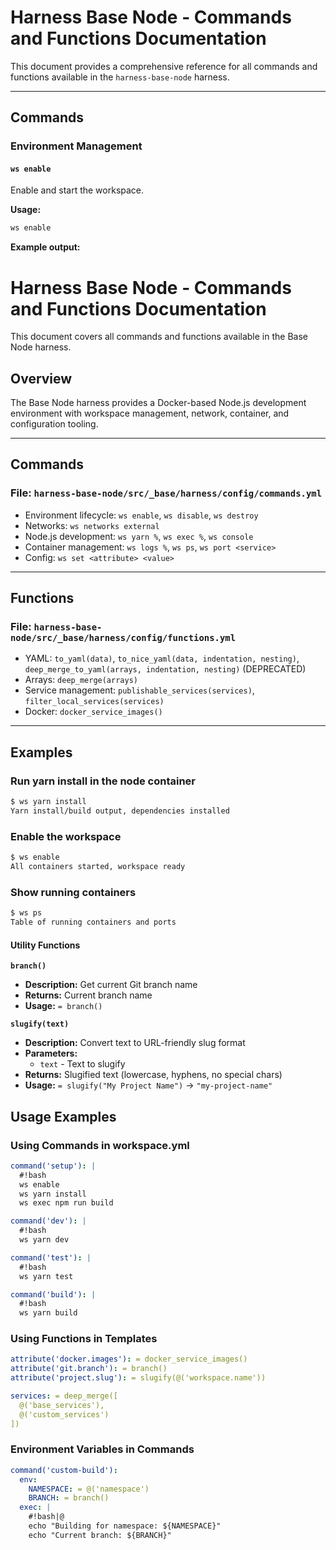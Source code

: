 
# Harness Base Node - Commands and Functions Documentation

This document provides a comprehensive reference for all commands and functions available in the `harness-base-node` harness.

---

## Commands

### Environment Management


#### `ws enable`

Enable and start the workspace.

**Usage:**

```bash
ws enable
```

**Example output:**

# Harness Base Node - Commands and Functions Documentation

This document covers all commands and functions available in the Base Node harness.

## Overview

The Base Node harness provides a Docker-based Node.js development environment with workspace management, network, container, and configuration tooling.

---


## Commands

### File: `harness-base-node/src/_base/harness/config/commands.yml`

- Environment lifecycle: `ws enable`, `ws disable`, `ws destroy`
- Networks: `ws networks external`
- Node.js development: `ws yarn %`, `ws exec %`, `ws console`
- Container management: `ws logs %`, `ws ps`, `ws port <service>`
- Config: `ws set <attribute> <value>`

---


## Functions

### File: `harness-base-node/src/_base/harness/config/functions.yml`

- YAML: `to_yaml(data)`, `to_nice_yaml(data, indentation, nesting)`, `deep_merge_to_yaml(arrays, indentation, nesting)` (DEPRECATED)
- Arrays: `deep_merge(arrays)`
- Service management: `publishable_services(services)`, `filter_local_services(services)`
- Docker: `docker_service_images()`

---

## Examples

### Run yarn install in the node container

```bash
$ ws yarn install
Yarn install/build output, dependencies installed
```

### Enable the workspace

```bash
$ ws enable
All containers started, workspace ready
```

### Show running containers

```bash
$ ws ps
Table of running containers and ports
```

#### Utility Functions

**`branch()`**

- **Description:** Get current Git branch name
- **Returns:** Current branch name
- **Usage:** `= branch()`

**`slugify(text)`**

- **Description:** Convert text to URL-friendly slug format
- **Parameters:**
  - `text` - Text to slugify
- **Returns:** Slugified text (lowercase, hyphens, no special chars)
- **Usage:** `= slugify("My Project Name")` → `"my-project-name"`

## Usage Examples


### Using Commands in workspace.yml

```yaml
command('setup'): |
  #!bash
  ws enable
  ws yarn install
  ws exec npm run build

command('dev'): |
  #!bash
  ws yarn dev

command('test'): |
  #!bash
  ws yarn test

command('build'): |
  #!bash
  ws yarn build

```

### Using Functions in Templates

```yaml
attribute('docker.images'): = docker_service_images()
attribute('git.branch'): = branch()
attribute('project.slug'): = slugify(@('workspace.name'))

services: = deep_merge([
  @('base_services'),
  @('custom_services')
])
```

### Environment Variables in Commands

```yaml
command('custom-build'):
  env:
    NAMESPACE: = @('namespace')
    BRANCH: = branch()
  exec: |
    #!bash|@
    echo "Building for namespace: ${NAMESPACE}"
    echo "Current branch: ${BRANCH}"
```